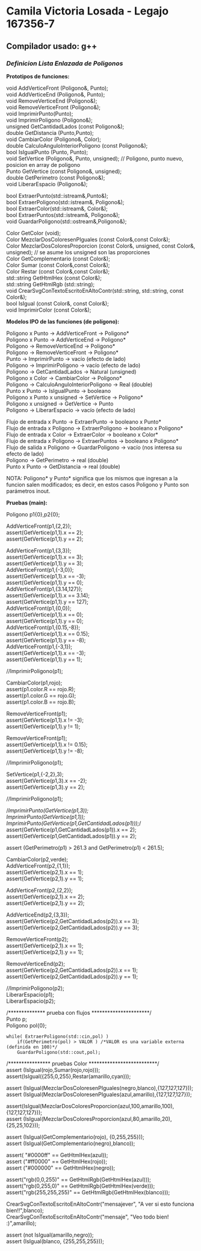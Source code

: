 # Camila Victoria Losada - Legajo 167356-7
## Compilador usado: g++
### *Definicion Lista Enlazada de Poligonos*

**Prototipos de funciones:**  

void AddVerticeFront (Poligono&, Punto);  
void AddVerticeEnd (Poligono&, Punto);  
void RemoveVerticeEnd (Poligono&);  
void RemoveVerticeFront (Poligono&);  
void ImprimirPunto(Punto);  
void ImprimirPoligono (Poligono&);  
unsigned GetCantidadLados (const Poligono&);  
double GetDistancia (Punto,Punto);  
void CambiarColor (Poligono&, Color);   
double CalculoAnguloInteriorPoligono (const Poligono&);  
bool IsIgualPunto (Punto, Punto);  
void SetVertice (Poligono&, Punto, unsigned); // Poligono, punto nuevo, posicion en array de poligono  
Punto GetVertice (const Poligono&, unsigned);  
double GetPerimetro (const Poligono&);  
void LiberarEspacio (Poligono&);  


bool ExtraerPunto(std::istream&,Punto&);  
bool ExtraerPoligono(std::istream&, Poligono&);  
bool ExtraerColor(std::istream&, Color&);  
bool ExtraerPuntos(std::istream&, Poligono&);  
void GuardarPoligono(std::ostream&,Poligono&);  


Color GetColor (void);  
Color MezclarDosColoresenPIguales (const Color&,const Color&);  
Color MezclarDosColoresProporcion (const Color&, unsigned, const Color&, unsigned); // se asume los unsigned son las proporciones  
Color GetComplementario (const Color&);  
Color Sumar (const Color&,const Color&);  
Color Restar (const Color&,const Color&);  
std::string GetHtmlHex (const Color&);  
std::string GetHtmlRgb (std::string);  
void CrearSvgConTextoEscritoEnAltoContr(std::string, std::string, const Color&);  
bool IsIgual (const Color&, const Color&);  
void ImprimirColor (const Color&);  


**Modelos IPO de las funciones (de polígono):**  

Poligono x Punto -> AddVerticeFront -> Poligono*  
Poligono x Punto -> AddVerticeEnd -> Poligono*  
Poligono -> RemoveVerticeEnd -> Poligono*    
Poligono -> RemoveVerticeFront -> Poligono*    
Punto -> ImprimirPunto -> vacío (efecto de lado)  
Poligono -> ImprimirPoligono -> vacío (efecto de lado)  
Poligono -> GetCantidadLados -> Natural (unsigned)  
Poligono x Color -> CambiarColor -> Poligono*  
Poligono -> CalculoAnguloInteriorPoligono -> Real (double)  
Punto x Punto -> IsIgualPunto -> booleano  
Poligono x Punto x unsigned -> SetVertice -> Poligono*  
Poligono x unsigned -> GetVertice -> Punto  
Poligono -> LiberarEspacio -> vacío (efecto de lado)  


Flujo de entrada x Punto -> ExtraerPunto -> booleano x Punto*  
Flujo de entrada x Poligono -> ExtraerPoligono -> booleano x Poligono*  
Flujo de entrada x Color -> ExtraerColor -> booleano x Color*  
Flujo de entrada x Poligono -> ExtraerPuntos -> booleano x Poligono*  
Flujo de salida x Poligono -> GuardarPoligono -> vacío (nos interesa su efecto de lado)   
Poligono -> GetPerimetro -> real (double)  
Punto x Punto -> GetDistancia -> real (double)  


NOTA: Poligono* y Punto* significa que los mismos que ingresan a la funcion salen modificados; es decir, en estos casos Poligono  y Punto son parámetros inout.  

**Pruebas (main):**

Poligono p1{0},p2{0};  

AddVerticeFront(p1,{2,2});  
assert(GetVertice(p1,1).x == 2);  
assert(GetVertice(p1,1).y == 2);  

AddVerticeFront(p1,{3,3});  
assert(GetVertice(p1,1).x == 3);  
assert(GetVertice(p1,1).y == 3);  
AddVerticeFront(p1,{-3,0});  
assert(GetVertice(p1,1).x == -3);  
assert(GetVertice(p1,1).y == 0);  
AddVerticeFront(p1,{3.14,127});  
assert(GetVertice(p1,1).x == 3.14);  
assert(GetVertice(p1,1).y == 127);  
AddVerticeFront(p1,{0,0});  
assert(GetVertice(p1,1).x == 0);  
assert(GetVertice(p1,1).y == 0);  
AddVerticeFront(p1,{0.15,-8});  
assert(GetVertice(p1,1).x == 0.15);  
assert(GetVertice(p1,1).y == -8);  
AddVerticeFront(p1,{-3,1});  
assert(GetVertice(p1,1).x == -3);  
assert(GetVertice(p1,1).y == 1);  

//ImprimirPoligono(p1);  

CambiarColor(p1,rojo);  
assert(p1.color.R == rojo.R);  
assert(p1.color.G == rojo.G);  
assert(p1.color.B == rojo.B);  

RemoveVerticeFront(p1);  
assert(GetVertice(p1,1).x != -3);  
assert(GetVertice(p1,1).y != 1);  

RemoveVerticeFront(p1);  
assert(GetVertice(p1,1).x != 0.15);  
assert(GetVertice(p1,1).y != -8);  

//ImprimirPoligono(p1);  

SetVertice(p1,{-2,2},3);  
assert(GetVertice(p1,3).x == -2);  
assert(GetVertice(p1,3).y == 2);  

//ImprimirPoligono(p1);  

/*ImprimirPunto(GetVertice(p1,3));  
ImprimirPunto(GetVertice(p1,1));  
ImprimirPunto(GetVertice(p1,GetCantidadLados(p1)));*/  
assert(GetVertice(p1,GetCantidadLados(p1)).x == 2);  
assert(GetVertice(p1,GetCantidadLados(p1)).y == 2);  

assert (GetPerimetro(p1) > 261.3 and GetPerimetro(p1) < 261.5);  

CambiarColor(p2,verde);  
AddVerticeFront(p2,{1,1});  
assert(GetVertice(p2,1).x == 1);  
assert(GetVertice(p2,1).y == 1);  

AddVerticeFront(p2,{2,2});  
assert(GetVertice(p2,1).x == 2);  
assert(GetVertice(p2,1).y == 2);  

AddVerticeEnd(p2,{3,3});  
assert(GetVertice(p2,GetCantidadLados(p2)).x == 3);  
assert(GetVertice(p2,GetCantidadLados(p2)).y == 3);  


RemoveVerticeFront(p2);  
assert(GetVertice(p2,1).x == 1);  
assert(GetVertice(p2,1).y == 1);  

RemoveVerticeEnd(p2);  
assert(GetVertice(p2,GetCantidadLados(p2)).x == 1);  
assert(GetVertice(p2,GetCantidadLados(p2)).y == 1);  


//ImprimirPoligono(p2);  
LiberarEspacio(p1);  
LiberarEspacio(p2);  

/************** prueba con flujos **********************/  
Punto p;  
Poligono pol{0};  

	while( ExtraerPoligono(std::cin,pol) )   
		if(GetPerimetro(pol) > VALOR ) /*VALOR es una variable externa (definida en 100)*/  
		GuardarPoligono(std::cout,pol);  
		


/**************** pruebas Color **************************/  
assert (IsIgual(rojo,Sumar(rojo,rojo)));  
assert(IsIgual({255,0,255},Restar(amarillo,cyan)));  

assert (IsIgual(MezclarDosColoresenPIguales(negro,blanco),{127,127,127}));  
assert (IsIgual(MezclarDosColoresenPIguales(azul,amarillo),{127,127,127}));  

assert(IsIgual(MezclarDosColoresProporcion(azul,100,amarillo,100),{127,127,127}));  
assert (IsIgual(MezclarDosColoresProporcion(azul,80,amarillo,20), {25,25,102}));  

assert (IsIgual(GetComplementario(rojo), {0,255,255}));  
assert (IsIgual(GetComplementario(negro),blanco));  


assert( "#0000ff" == GetHtmlHex(azul));  
assert ("#ff0000" == GetHtmlHex(rojo));  
assert ("#000000" == GetHtmlHex(negro));  



assert("rgb(0,0,255)" == GetHtmlRgb(GetHtmlHex(azul)));  
assert("rgb(0,255,0)" == GetHtmlRgb(GetHtmlHex(verde)));  
assert("rgb(255,255,255)" == GetHtmlRgb(GetHtmlHex(blanco)));  

CrearSvgConTextoEscritoEnAltoContr("mensajever", "A ver si esto funciona bien!!",blanco);  
CrearSvgConTextoEscritoEnAltoContr("mensaje", "Veo todo bien! :)",amarillo);  

assert (not IsIgual(amarillo,negro));  
assert (IsIgual(blanco, {255,255,255}));  
